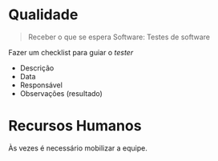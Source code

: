 # Qualidade
> Receber o que se espera
> Software: Testes de software

Fazer um checklist para guiar o *tester*
- Descrição
- Data
- Responsável
- Observações (resultado)

# Recursos Humanos
Às vezes é necessário mobilizar a equipe.
<!--stackedit_data:
eyJoaXN0b3J5IjpbNDM4MTcxMzczXX0=
-->